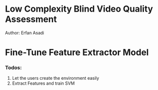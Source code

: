# Low Complexity Blind Video Quality Assessment
Author: Erfan Asadi

# Fine-Tune Feature Extractor Model


### Todos:
1. Let the users create the environment easily
2. Extract Features and train SVM
